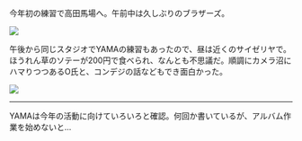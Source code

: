 今年初の練習で高田馬場へ。午前中は久しぶりのブラザーズ。

![](https://photos.apkas.net/medium/202501/20250119-094644.webp)

午後から同じスタジオでYAMAの練習もあったので、昼は近くのサイゼリヤで。ほうれん草のソテーが200円で食べられ、なんとも不思議だ。順調にカメラ沼にハマりつつあるO氏と、コンデジの話などもでき面白かった。

![](https://photos.apkas.net/medium/202501/20250119-123622.webp)

---

YAMAは今年の活動に向けていろいろと確認。何回か書いているが、アルバム作業を始めないと...
